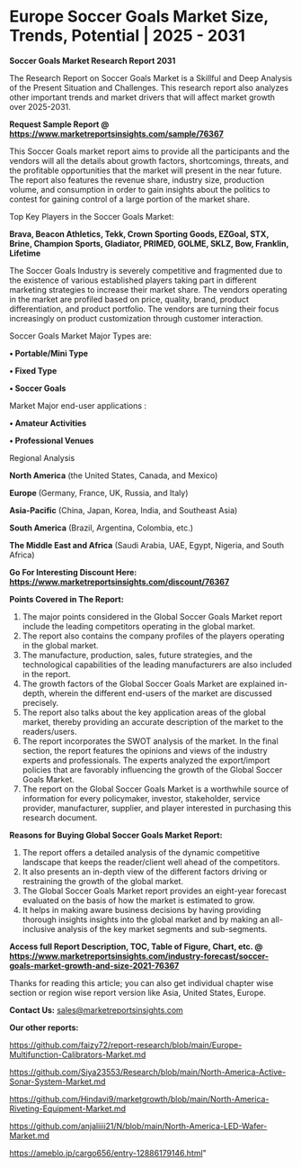 # Europe Soccer Goals Market Size, Trends, Potential | 2025 - 2031

<strong>Soccer Goals Market Research Report 2031</strong>

The Research Report on Soccer Goals Market is a Skillful and Deep Analysis of the Present Situation and Challenges. This research report also analyzes other important trends and market drivers that will affect market growth over 2025-2031.

<strong>Request Sample Report @ <a href=https://www.marketreportsinsights.com/sample/76367>https://www.marketreportsinsights.com/sample/76367</a></strong>

This Soccer Goals market report aims to provide all the participants and the vendors will all the details about growth factors, shortcomings, threats, and the profitable opportunities that the market will present in the near future. The report also features the revenue share, industry size, production volume, and consumption in order to gain insights about the politics to contest for gaining control of a large portion of the market share.

Top Key Players in the Soccer Goals Market:

<strong>Brava, Beacon Athletics, Tekk, Crown Sporting Goods, EZGoal, STX, Brine, Champion Sports, Gladiator, PRIMED, GOLME, SKLZ, Bow, Franklin, Lifetime</strong>

The Soccer Goals Industry is severely competitive and fragmented due to the existence of various established players taking part in different marketing strategies to increase their market share. The vendors operating in the market are profiled based on price, quality, brand, product differentiation, and product portfolio. The vendors are turning their focus increasingly on product customization through customer interaction.

Soccer Goals Market Major Types are:

<strong>• Portable/Mini Type

• Fixed Type

• Soccer Goals</strong>

Market Major end-user applications :

<strong>• Amateur Activities

• Professional Venues</strong>

Regional Analysis

</u><strong><b>North America</b></strong> (the United States, Canada, and Mexico)

<strong><b>Europe </b></strong>(Germany, France, UK, Russia, and Italy)

<strong><b>Asia-Pacific</b></strong> (China, Japan, Korea, India, and Southeast Asia)

<strong><b>South America</b></strong> (Brazil, Argentina, Colombia, etc.)

<strong><b>The Middle East and Africa</b></strong> (Saudi Arabia, UAE, Egypt, Nigeria, and South Africa)

<strong>Go For Interesting Discount Here: <a href=https://www.marketreportsinsights.com/discount/76367>https://www.marketreportsinsights.com/discount/76367</a></strong>

<strong>Points Covered in The Report:</strong>
<ol>
  <li>The major points considered in the Global Soccer Goals Market report include the leading competitors operating in the global market.</li>
  <li>The report also contains the company profiles of the players operating in the global market.</li>
  <li>The manufacture, production, sales, future strategies, and the technological capabilities of the leading manufacturers are also included in the report.</li>
  <li>The growth factors of the Global Soccer Goals Market are explained in-depth, wherein the different end-users of the market are discussed precisely.</li>
  <li>The report also talks about the key application areas of the global market, thereby providing an accurate description of the market to the readers/users.</li>
  <li>The report incorporates the SWOT analysis of the market. In the final section, the report features the opinions and views of the industry experts and professionals. The experts analyzed the export/import policies that are favorably influencing the growth of the Global Soccer Goals Market.</li>
  <li>The report on the Global Soccer Goals Market is a worthwhile source of information for every policymaker, investor, stakeholder, service provider, manufacturer, supplier, and player interested in purchasing this research document.</li>
</ol>
<strong>Reasons for Buying Global Soccer Goals Market Report:</strong>

<ol>
  <li>The report offers a detailed analysis of the dynamic competitive landscape that keeps the reader/client well ahead of the competitors.</li>
  <li>It also presents an in-depth view of the different factors driving or restraining the growth of the global market.</li>
  <li>The Global Soccer Goals Market report provides an eight-year forecast evaluated on the basis of how the market is estimated to grow.</li>
  <li>It helps in making aware business decisions by having providing thorough insights insights into the global market and by making an all-inclusive analysis of the key market segments and sub-segments.</li>
</ol>
<strong>Access full Report Description, TOC, Table of Figure, Chart, etc. @ <a href=https://www.marketreportsinsights.com/industry-forecast/soccer-goals-market-growth-and-size-2021-76367>https://www.marketreportsinsights.com/industry-forecast/soccer-goals-market-growth-and-size-2021-76367</a></strong>


Thanks for reading this article; you can also get individual chapter wise section or region wise report version like Asia, United States, Europe.

<strong>Contact Us:</strong>
sales@marketreportsinsights.com

<strong>Our other reports:</strong>

<a href=https://github.com/faizy72/report-research/blob/main/Europe-Multifunction-Calibrators-Market.md>https://github.com/faizy72/report-research/blob/main/Europe-Multifunction-Calibrators-Market.md</a>

<a href=https://github.com/Siya23553/Research/blob/main/North-America-Active-Sonar-System-Market.md>https://github.com/Siya23553/Research/blob/main/North-America-Active-Sonar-System-Market.md</a>

<a href=https://github.com/Hindavi9/marketgrowth/blob/main/North-America-Riveting-Equipment-Market.md>https://github.com/Hindavi9/marketgrowth/blob/main/North-America-Riveting-Equipment-Market.md</a>

<a href=https://github.com/anjaliiii21/N/blob/main/North-America-LED-Wafer-Market.md>https://github.com/anjaliiii21/N/blob/main/North-America-LED-Wafer-Market.md</a>

<a href=https://ameblo.jp/cargo656/entry-12886179146.html>https://ameblo.jp/cargo656/entry-12886179146.html</a>"
